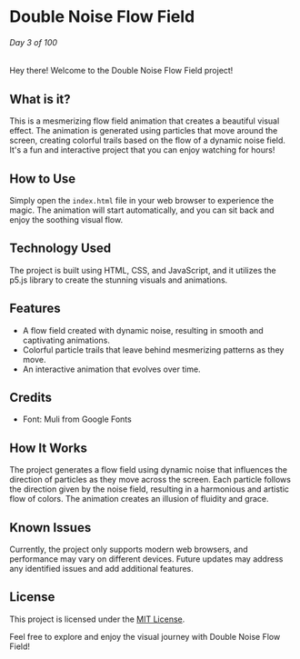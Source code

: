 # Double Noise Flow Field

###### Day 3 of 100

Hey there! Welcome to the Double Noise Flow Field project!

## What is it?

This is a mesmerizing flow field animation that creates a beautiful visual effect. The animation is generated using particles that move around the screen, creating colorful trails based on the flow of a dynamic noise field. It's a fun and interactive project that you can enjoy watching for hours!

## How to Use

Simply open the `index.html` file in your web browser to experience the magic. The animation will start automatically, and you can sit back and enjoy the soothing visual flow.

## Technology Used

The project is built using HTML, CSS, and JavaScript, and it utilizes the p5.js library to create the stunning visuals and animations.

## Features

- A flow field created with dynamic noise, resulting in smooth and captivating animations.
- Colorful particle trails that leave behind mesmerizing patterns as they move.
- An interactive animation that evolves over time.

## Credits

- Font: Muli from Google Fonts

## How It Works

The project generates a flow field using dynamic noise that influences the direction of particles as they move across the screen. Each particle follows the direction given by the noise field, resulting in a harmonious and artistic flow of colors. The animation creates an illusion of fluidity and grace.

## Known Issues

Currently, the project only supports modern web browsers, and performance may vary on different devices. Future updates may address any identified issues and add additional features.

## License

This project is licensed under the [MIT License](LICENSE).

Feel free to explore and enjoy the visual journey with Double Noise Flow Field!
